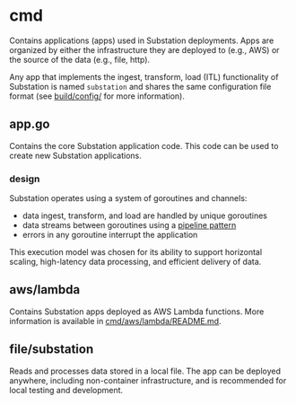 # cmd

Contains applications (apps) used in Substation deployments. Apps are organized by either the infrastructure they are deployed to (e.g., AWS) or the source of the data (e.g., file, http).

Any app that implements the ingest, transform, load (ITL) functionality of Substation is named `substation` and shares the same configuration file format (see [build/config/](/build/config/) for more information).

## app.go

Contains the core Substation application code. This code can be used to create new Substation applications.

### design

Substation operates using a system of goroutines and channels:
* data ingest, transform, and load are handled by unique goroutines
* data streams between goroutines using a [pipeline pattern](https://go.dev/blog/pipelines)
* errors in any goroutine interrupt the application

This execution model was chosen for its ability to support horizontal scaling, high-latency data processing, and efficient delivery of data.

## aws/lambda

Contains Substation apps deployed as AWS Lambda functions. More information is available in 
[cmd/aws/lambda/README.md](/cmd/aws/lambda/README.md).

## file/substation

Reads and processes data stored in a local file. The app can be deployed anywhere, including non-container infrastructure, and is recommended for local testing and development.
